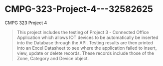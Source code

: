 # CMPG-323-Project-4---32582625
CMPG 323 Project 4
> This project includes the testing of Project 3 - Connected Office Application which allows IOT devices to be automatically be inserted into the Database through the API. Testing results are then printed into an Excel Datasheet to see where the application failed to insert, view, update or delete records. These records include those of the Zone, Category and Device object.
